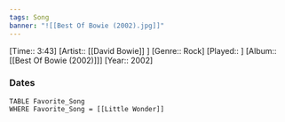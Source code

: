 ```yaml
---
tags: Song  
banner: "![[Best Of Bowie (2002).jpg]]"
---
```

[Time:: 3:43]
[Artist:: [[David Bowie]] ]
[Genre:: Rock]
[Played:: ]
[Album:: [[Best Of Bowie (2002)]]]
[Year:: 2002]
### Dates
````dataview
TABLE Favorite_Song
WHERE Favorite_Song = [[Little Wonder]]
````